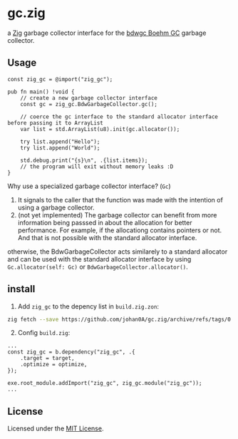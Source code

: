 # gc.zig
a [Zig](https://ziglang.org/) garbage collector interface for the [bdwgc Boehm GC](https://github.com/ivmai/bdwgc) garbage collector.

## Usage

```zig
const zig_gc = @import("zig_gc");

pub fn main() !void {
    // create a new garbage collector interface
    const gc = zig_gc.BdwGarbageCollector.gc(); 

    // coerce the gc interface to the standard allocator interface before passing it to ArrayList
    var list = std.ArrayList(u8).init(gc.allocator()); 

    try list.append("Hello");
    try list.append("World");

    std.debug.print("{s}\n", .{list.items});
    // the program will exit without memory leaks :D
}
```
Why use a specialized garbage collector interface? (`Gc`) <br>
1. It signals to the caller that the function was made with the intention of using a garbage collector.
2. (not yet implemented) The garbage collector can benefit from more information being passsed in about the allocation for better performance. For example, if the allocationg contains pointers or not. And that is not possible with the standard allocator interface.

otherwise, the BdwGarbageCollector acts similarely to a standard allocator and can be used with the standard allocator interface by using `Gc.allocator(self: Gc)` or `BdwGarbageCollector.allocator()`.

## install

1. Add `zig_gc` to the depency list in `build.zig.zon`: 

```sh
zig fetch --save https://github.com/johan0A/gc.zig/archive/refs/tags/0.1.0.tar.gz
```

2. Config `build.zig`:

```zig
...
const zig_gc = b.dependency("zig_gc", .{
    .target = target,
    .optimize = optimize,
});

exe.root_module.addImport("zig_gc", zig_gc.module("zig_gc"));
...
```


## License

Licensed under the [MIT License](LICENSE).